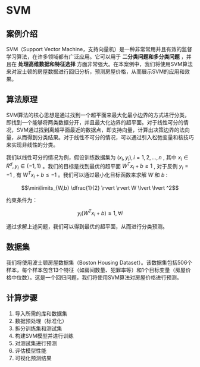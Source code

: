 # SVM

## 案例介绍

SVM（Support Vector Machine，支持向量机）是一种非常常用并且有效的监督学习算法，在许多领域都有广泛应用。它可以用于 **二分类问题和多分类问题** ，并且在 **处理高维数据和特征选择** 方面非常强大。在本案例中，我们将使用SVM算法来对波士顿的房屋数据进行回归分析，预测房屋价格，从而展示SVM的应用和效果。

## 算法原理

SVM算法的核心思想是通过找到一个超平面来最大化最小边界的方式进行分类，即找到一个能够将两类数据分开，并且最大化边界的超平面。对于线性可分的情况，SVM通过找到离超平面最近的数据点，即支持向量，计算出决策边界的法向量，从而得到分类结果。对于线性不可分的情况，可以通过引入松弛变量和核技巧来实现非线性的分类。

我们以线性可分的情况为例，假设训练数据集为 $(x_i,y_i), i=1,2,\dots,n$ , 其中 $x_i \in R^d, y_i \in \{-1,1\}$ 。我们的目标是找到最优的超平面 $W^Tx_i+b \geq 1$ , 对于反例 $y_i=-1$ , 有 $W^Tx_i+b \leq -1$ 。我们可以通过最小化目标函数来求解 $W$ 和 $b$ :

```math
\min\limits_{W,b} \dfrac{1}{2} \rvert \rvert W \lvert \lvert ^2
```

约束条件为：

```math
y_i(W^Tx_i+b) \geq 1,\forall i
```

通过求解上述问题，我们可以得到最优的超平面，从而进行分类预测。

## 数据集

我们将使用波士顿房屋数据集（Boston Housing Dataset）。该数据集包括506个样本，每个样本包含13个特征（如房间数量、犯罪率等）和1个目标变量（房屋价格中位数）。这是一个回归问题，我们将使用SVM算法对房屋价格进行预测。

## 计算步骤

1. 导入所需的库和数据集
2. 数据预处理（标准化）
3. 拆分训练集和测试集
4. 构建SVM模型并进行训练
5. 对测试集进行预测
6. 评估模型性能
7. 可视化预测结果
